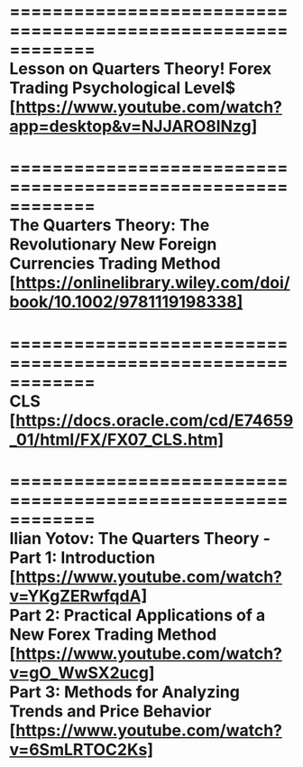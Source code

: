 ============================================================  
Lesson on Quarters Theory! Forex Trading Psychological Level$  
[https://www.youtube.com/watch?app=desktop&v=NJJARO8lNzg]  
============================================================  


============================================================  
The Quarters Theory: The Revolutionary New Foreign Currencies Trading Method
[https://onlinelibrary.wiley.com/doi/book/10.1002/9781119198338]
============================================================  


============================================================  
CLS [https://docs.oracle.com/cd/E74659_01/html/FX/FX07_CLS.htm]
============================================================  

============================================================  
Ilian Yotov: The Quarters Theory - 
Part 1: Introduction [https://www.youtube.com/watch?v=YKgZERwfqdA]  
Part 2: Practical Applications of a New Forex Trading Method [https://www.youtube.com/watch?v=gO_WwSX2ucg]  
Part 3: Methods for Analyzing Trends and Price Behavior [https://www.youtube.com/watch?v=6SmLRTOC2Ks]  
============================================================  

